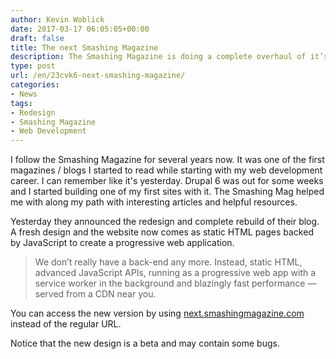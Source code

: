```yaml
---
author: Kevin Woblick
date: 2017-03-17 06:05:05+00:00
draft: false
title: The next Smashing Magazine
description: The Smashing Magazine is doing a complete overhaul of it’s website and print magazine. Here’s a sneak preview.
type: post
url: /en/23cvk6-next-smashing-magazine/
categories:
- News
tags:
- Redesign
- Smashing Magazine
- Web Development
---
```


I follow the Smashing Magazine for several years now. It was one of the first magazines / blogs I started to read while starting with my web development career. I can remember like it's yesterday. Drupal 6 was out for some weeks and I started building one of my first sites with it. The Smashing Mag helped me with along my path with interesting articles and helpful resources.

Yesterday they announced the redesign and complete rebuild of their blog. A fresh design and the website now comes as static HTML pages backed by JavaScript to create a progressive web application.

> We don’t really have a back-end any more. Instead, static HTML, advanced JavaScript APIs, running as a progressive web app with a service worker in the background and blazingly fast performance — served from a CDN near you.

You can access the new version by using [next.smashingmagazine.com](https://next.smashingmagazine.com/) instead of the regular URL.

Notice that the new design is a beta and may contain some bugs.
